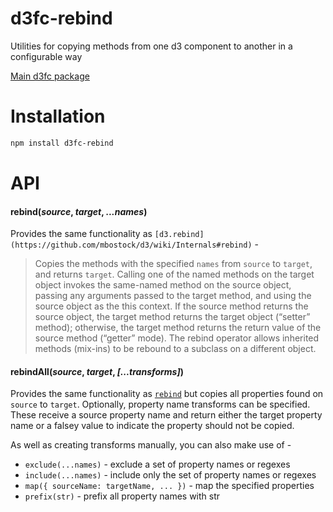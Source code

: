 # d3fc-rebind

Utilities for copying methods from one d3 component to another in a configurable way

[Main d3fc package](https://github.com/ScottLogic/d3fc)

# Installation

```bash
npm install d3fc-rebind
```

# API

#### **rebind**(*source*, *target*, *...names*)

Provides the same functionality as `[d3.rebind](https://github.com/mbostock/d3/wiki/Internals#rebind)` -

> Copies the methods with the specified `names` from `source` to `target`, and returns `target`. Calling one of the named methods on the target object invokes the same-named method on the source object, passing any arguments passed to the target method, and using the source object as the this context. If the source method returns the source object, the target method returns the target object (“setter” method); otherwise, the target method returns the return value of the source method (“getter” mode). The rebind operator allows inherited methods (mix-ins) to be rebound to a subclass on a different object.

#### **rebindAll**(*source*, *target*, *[...transforms]*)

Provides the same functionality as [`rebind`](#rebind) but copies all properties found on `source` to `target`. Optionally, property name transforms can be specified. These receive a source property name and return either the target property name or a falsey value to indicate the property should not be copied.

As well as creating transforms manually, you can also make use of -

* `exclude(...names)` - exclude a set of property names or regexes
* `include(...names)` - include only the set of property names or regexes
* `map({ sourceName: targetName, ... })` - map the specified properties
* `prefix(str)` - prefix all property names with str
